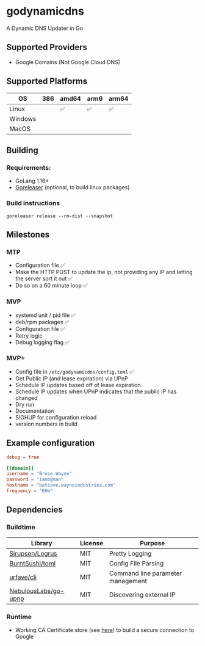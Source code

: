 # godynamicdns
A Dynamic DNS Updater in Go

## Supported Providers
- Google Domains (Not Google Cloud DNS)

## Supported Platforms

| OS      | 386 | amd64 | arm6 | arm64 |
| ---     | --- | ----  | ---  | ----  |
| Linux   |     | ✅     | ✅    | ✅     |
| Windows |     |       |      |       |
| MacOS   |     |       |      |       |


## Building
### Requirements:
- GoLang 1.16+
- [Goreleaser](https://goreleaser.com/) (optional, to build linux packages)

### Build instructions
```
goreleaser release --rm-dist --snapshot
```


## Milestones
### MTP
- Configuration file ✅
- Make the HTTP POST to update the ip, not providing any IP and letting the server sort it out ✅
- Do so on a 60 minute loop ✅

### MVP
- systemd unit / pid file ✅
- deb/rpm packages ✅
- Configuration file ✅
- Retry logic
- Debug logging flag ✅

### MVP+
- Config file in `/etc/godynamicdns/config.toml` ✅
- Get Public IP (and lease expiration) via UPnP
- Schedule IP updates based off of lease expiration
- Schedule IP updates when UPnP indicates that the public IP has changed
- Dry run
- Documentation
- SIGHUP for configuration reload
- version numbers in build

## Example configuration

```toml
debug = true

[[domain]]
username = "Bruce.Wayne"
password = "iamb@man"
hostname = "batcave.wayneindustries.com"
frequency = "60m"
```

## Dependencies
### Buildtime
| Library                                                         | License | Purpose                           |
| -------                                                         | ------- | -------                           |
| [Sirupsen/Logrus](https://github.com/Sirupsen/logrus)           | MIT     | Pretty Logging                    |
| [BurntSushi/toml](https://github.com/BurntSushi/toml)           | MIT     | Config File Parsing               |
| [urfave/cli](https://github.com/urfave/cli)                     | MIT     | Command line parameter management |
| [NebulousLabs/go-upnp](https://gitlab.com/NebulousLabs/go-upnp) | MIT     | Discovering external IP           |

### Runtime
- Working CA Certificate store (see [here](https://stackoverflow.com/a/40051432)) to build a secure connection to Google